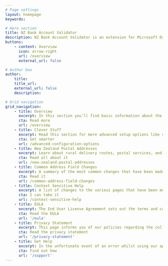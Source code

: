 ```yaml
---
# Page settings
layout: homepage
keywords:

# Hero section
title: NZ Bank Account Validator
description: NZ Bank Account Validator is an extension for Microsoft Dynamics 365 Business Central that, well, validates New Zealand bank accounts.
buttons:
    - content: Overview
      icon: arrow-right
      url: /overview
      external_url: false

# Author box
author:
    title: 
    title_url: 
    external_url: false
    description: 

# Grid navigation
grid_navigation:
    - title: Overview
      excerpt: In this section you'll find basic information about the NZ Bank Account Validator, what it does and how the validation works. Read this section to help you decide if this is the right extension for you.
      cta: Read more
      url: /overview
    - title: Clever Stuff
      excerpt: Read this section for more advanced setup options like controlling whether a recipient should appear, or how to override default settings for specific reports.
      cta: Get smarter
      url: /advanced-configuration-options
    - title: New Zealand Postal Addresses
      excerpt: Learn about rural delivery routes, postal services, and why suburbs must be specified unless they're not needed.
      cta: Read all about it
      url: /new-zealand-postal-addresses
    - title: Common Address Field Changes
      excerpt: A summary of the most common changes that have been made to the numerous pages that display an address.
      cta: Read it
      url: /common-address-field-changes
    - title: Context Sensitive Help
      excerpt: A list of changes to the various pages that have been modified as part of this extension and which new fields have been added. Honestly, you shouldn't read this.
      cta: I can take it
      url: /context-sensitive-help
    - title: EULA
      excerpt: The End User License Agreement sets out the terms and conditions for using this app. If you thought the context sensitive help was exciting, you're going to love reading the EULA.
      cta: Read the EULA
      url: '/eula'
    - title: Privacy Statement
      excerpt: This page informs you of our policies regarding the collection, use, and disclosure of Personal Information we receive from users of the Street As App.
      cta: Read the privacy statement
      url: '/privacy-statement'
    - title: Get Help
      excerpt: In the unfortunate event of an error whilst using our app, you can contact us for help.
      cta: Find out how
      url: '/support'
---
```

